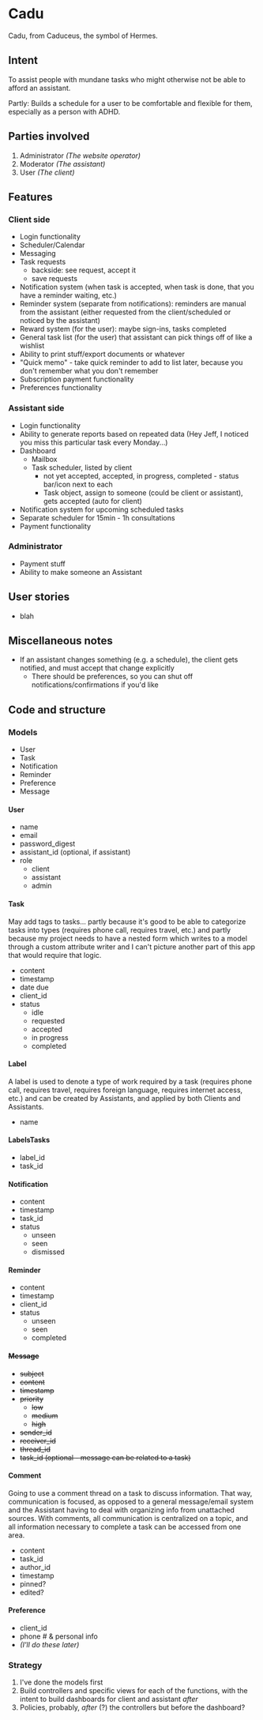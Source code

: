 # Cadu

Cadu, from Caduceus, the symbol of Hermes.

## Intent

To assist people with mundane tasks who might otherwise not be able to afford an assistant.

Partly: Builds a schedule for a user to be comfortable and flexible for them, especially as a person with ADHD.

## Parties involved

1. Administrator _(The website operator)_
2. Moderator _(The assistant)_
3. User _(The client)_

## Features

### Client side

- Login functionality
- Scheduler/Calendar
- Messaging
- Task requests
    - backside: see request, accept it
    - save requests
- Notification system (when task is accepted, when task is done, that you have a reminder waiting, etc.)
- Reminder system (separate from notifications): reminders are manual from the assistant (either requested from the client/scheduled or noticed by the assistant)
- Reward system (for the user): maybe sign-ins, tasks completed
- General task list (for the user) that assistant can pick things off of like a wishlist
- Ability to print stuff/export documents or whatever
- "Quick memo" - take quick reminder to add to list later, because you don't remember what you don't remember
- Subscription payment functionality
- Preferences functionality

### Assistant side

- Login functionality
- Ability to generate reports based on repeated data (Hey Jeff, I noticed you miss this particular task every Monday...)
- Dashboard
    - Mailbox
    - Task scheduler, listed by client
        - not yet accepted, accepted, in progress, completed - status bar/icon next to each
        - Task object, assign to someone (could be client or assistant), gets accepted (auto for client)
- Notification system for upcoming scheduled tasks
- Separate scheduler for 15min - 1h consultations
- Payment functionality

### Administrator

- Payment stuff
- Ability to make someone an Assistant

## User stories

- blah

## Miscellaneous notes

- If an assistant changes something (e.g. a schedule), the client gets notified, and must accept that change explicitly
    - There should be preferences, so you can shut off notifications/confirmations if you'd like

## Code and structure

### Models

- User
- Task
- Notification
- Reminder
- Preference
- Message

#### User

- name
- email
- password_digest
- assistant_id (optional, if assistant)
- role
    - client
    - assistant
    - admin

#### Task

May add tags to tasks... partly because it's good to be able to categorize tasks into types (requires phone call, requires travel, etc.) and partly because my project needs to have a nested form which writes to a model through a custom attribute writer and I can't picture another part of this app that would require that logic.

- content
- timestamp
- date due
- client_id
- status
    - idle
    - requested
    - accepted
    - in progress
    - completed

#### Label

A label is used to denote a type of work required by a task (requires phone call, requires travel, requires foreign language, requires internet access, etc.) and can be created by Assistants, and applied by both Clients and Assistants.

- name

#### LabelsTasks

- label_id
- task_id

#### Notification

- content
- timestamp
- task_id
- status
    - unseen
    - seen
    - dismissed

#### Reminder

- content
- timestamp
- client_id
- status
    - unseen
    - seen
    - completed

#### <s>Message

- subject
- content
- timestamp
- priority
    - low
    - medium
    - high
- sender_id
- receiver_id
- thread_id
- task_id (optional - message can be related to a task)</s>

#### Comment

Going to use a comment thread on a task to discuss information. That way, communication is focused, as opposed to a general message/email system and the Assistant having to deal with organizing info from unattached sources. With comments, all communication is centralized on a topic, and all information necessary to complete a task can be accessed from one area.

- content
- task_id
- author_id
- timestamp
- pinned?
- edited?

#### Preference

- client_id
- phone # & personal info
- _(I'll do these later)_

### Strategy

1. I've done the models first
2. Build controllers and specific views for each of the functions, with the intent to build dashboards for client and assistant _after_
3. Policies, probably, _after_ (?) the controllers but before the dashboard?